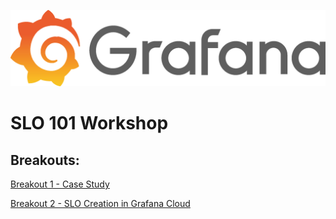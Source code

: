 ![Grafana Logo](grafana.png) 

# SLO 101 Workshop

## Breakouts:
[Breakout 1 - Case Study](lab1/Breakout_1_Case_Study.md)

[Breakout 2 - SLO Creation in Grafana Cloud](lab2/Breakout_2_SLO_Creation_in_Grafana_Cloud.md)
